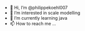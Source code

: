 - 👋 Hi, I’m @philippekoehl007
- 👀 I’m interested in scale modelling
- 🌱 I’m currently learning java
- 📫 How to reach me ...

<!---
philippekoehl007/philippekoehl007 is a ✨ special ✨ repository because its `README.md` (this file) appears on your GitHub profile.
You can click the Preview link to take a look at your changes.
--->
